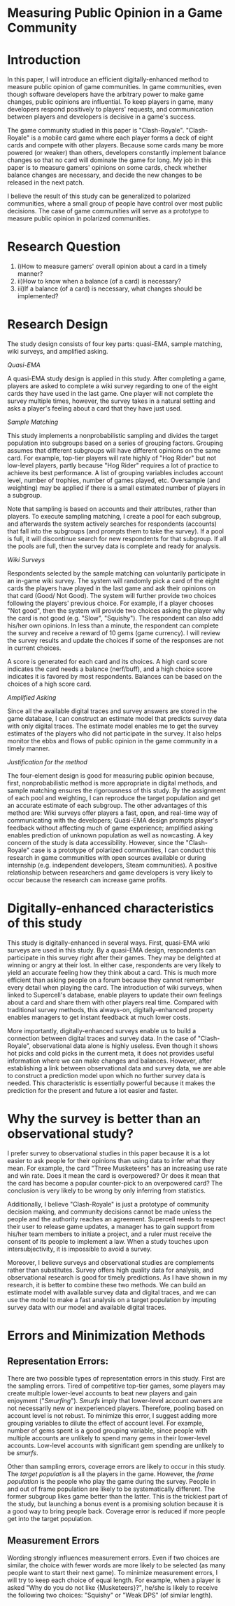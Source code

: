 Measuring Public Opinion in a Game Community
============================================

Introduction
============

In this paper, I will introduce an efficient digitally-enhanced method
to measure public opinion of game communities. In game communities, even
though software developers have the arbitrary power to make game
changes, public opinions are influential. To keep players in game, many
developers respond positively to players' requests, and communication
between players and developers is decisive in a game's success.

The game community studied in this paper is "Clash-Royale".
"Clash-Royale" is a mobile card game where each player forms a deck of
eight cards and compete with other players. Because some cards many be
more powered (or weaker) than others, developers constantly implement
balance changes so that no card will dominate the game for long. My job
in this paper is to measure gamers' opinions on some cards, check
whether balance changes are necessary, and decide the new changes to be
released in the next patch.

I believe the result of this study can be generalized to polarized
communities, where a small group of people have control over most public
decisions. The case of game communities will serve as a prototype to
measure public opinion in polarized communities.

Research Question
=================

1.  i)How to measure gamers' overall opinion about a card in a timely
    manner?
2.  ii)How to know when a balance (of a card) is necessary?
3.  iii)If a balance (of a card) is necessary, what changes should be
    implemented?

Research Design
===============

The study design consists of four key parts: quasi-EMA, sample matching,
wiki surveys, and amplified asking.

*Quasi-EMA*

A quasi-EMA study design is applied in this study. After completing a
game, players are asked to complete a wiki survey regarding to one of
the eight cards they have used in the last game. One player will not
complete the survey multiple times, however, the survey takes in a
natural setting and asks a player's feeling about a card that they have
just used.

*Sample Matching*

This study implements a nonprobabilistic sampling and divides the target
population into subgroups based on a series of grouping factors.
Grouping assumes that different subgroups will have different opinions
on the same card. For example, top-tier players will rate highly of "Hog
Rider" but not low-level players, partly because "Hog Rider" requires a
lot of practice to achieve its best performance. A list of grouping
variables includes account level, number of trophies, number of games
played, etc. Oversample (and weighting) may be applied if there is a
small estimated number of players in a subgroup.

Note that sampling is based on accounts and their attributes, rather
than players. To execute sampling matching, I create a pool for each
subgroup, and afterwards the system actively searches for respondents
(accounts) that fall into the subgroups (and prompts them to take the
survey). If a pool is full, it will discontinue search for new
respondents for that subgroup. If all the pools are full, then the
survey data is complete and ready for analysis.

*Wiki Surveys*

Respondents selected by the sample matching can voluntarily participate
in an in-game wiki survey. The system will randomly pick a card of the
eight cards the players have played in the last game and ask their
opinions on that card (Good/ Not Good). The system will further provide
two choices following the players' previous choice. For example, if a
player chooses "Not good", then the system will provide two choices
asking the player why the card is not good (e.g. "Slow", "Squishy"). The
respondent can also add his/her own opinions. In less than a minute, the
respondent can complete the survey and receive a reward of 10 gems (game
currency). I will review the survey results and update the choices if
some of the responses are not in current choices.

A score is generated for each card and its choices. A high card score
indicates the card needs a balance (nerf/buff), and a high choice score
indicates it is favored by most respondents. Balances can be based on
the choices of a high score card.

*Amplified Asking*

Since all the available digital traces and survey answers are stored in
the game database, I can construct an estimate model that predicts
survey data with only digital traces. The estimate model enables me to
get the survey estimates of the players who did not participate in the
survey. It also helps monitor the ebbs and flows of public opinion in
the game community in a timely manner.

*Justification for the method*

The four-element design is good for measuring public opinion because,
first, nonprobabilistic method is more appropriate in digital methods,
and sample matching ensures the rigorousness of this study. By the
assignment of each pool and weighting, I can reproduce the target
population and get an accurate estimate of each subgroup. The other
advantages of this method are: Wiki surveys offer players a fast, open,
and real-time way of communicating with the developers; Quasi-EMA design
prompts player's feedback without affecting much of game experience;
amplified asking enables prediction of unknown population as well as
nowcasting. A key concern of the study is data accessibility. However,
since the "Clash-Royale" case is a prototype of polarized communities, I
can conduct this research in game communities with open sources
available or during internship (e.g. independent developers, Steam
communities). A positive relationship between researchers and game
developers is very likely to occur because the research can increase
game profits.

Digitally-enhanced characteristics of this study
================================================

This study is digitally-enhanced in several ways. First, quasi-EMA wiki
surveys are used in this study. By a quasi-EMA design, respondents can
participate in this survey right after their games. They may be
delighted at winning or angry at their lost. In either case, respondents
are very likely to yield an accurate feeling how they think about a
card. This is much more efficient than asking people on a forum because
they cannot remember every detail when playing the card. The
introduction of wiki surveys, when linked to Supercell's database,
enable players to update their own feelings about a card and share them
with other players real time. Compared with traditional survey methods,
this always-on, digitally-enhanced property enables managers to get
instant feedback at much lower costs.

More importantly, digitally-enhanced surveys enable us to build a
connection between digital traces and survey data. In the case of
"Clash-Royale", observational data alone is highly useless. Even though
it shows hot picks and cold picks in the current meta, it does not
provides useful information where we can make changes and balances.
However, after establishing a link between observational data and survey
data, we are able to construct a prediction model upon which no further
survey data is needed. This characteristic is essentially powerful
because it makes the prediction for the present and future a lot easier
and faster.

Why the survey is better than an observational study?
=====================================================

I prefer survey to observational studies in this paper because it is a
lot easier to ask people for their opinions than using data to infer
what they mean. For example, the card "Three Musketeers" has an
increasing use rate and win rate. Does it mean the card is overpowered?
Or does it mean that the card has become a popular counter-pick to an
overpowered card? The conclusion is very likely to be wrong by only
inferring from statistics.

Additionally, I believe "Clash-Royale" is just a prototype of community
decision making, and community decisions cannot be made unless the
people and the authority reaches an agreement. Supercell needs to
respect their user to release game updates, a manager has to gain
support from his/her team members to initiate a project, and a ruler
must receive the consent of its people to implement a law. When a study
touches upon intersubjectivity, it is impossible to avoid a survey.

Moreover, I believe surveys and observational studies are complements
rather than substitutes. Survey offers high quality data for analysis,
and observational research is good for timely predictions. As I have
shown in my research, it is better to combine these two methods. We can
build an estimate model with available survey data and digital traces,
and we can use the model to make a fast analysis on a target population
by imputing survey data with our model and available digital traces.

Errors and Minimization Methods
===============================

Representation Errors:
----------------------

There are two possible types of representation errors in this study.
First are the sampling errors. Tired of competitive top-tier games, some
players may create multiple lower-level accounts to beat new players and
gain enjoyment ("*Smurfing*"). *Smurfs* imply that lower-level account
owners are not necessarily new or inexperienced players. Therefore,
pooling based on account level is not robust. To minimize this error, I
suggest adding more grouping variables to dilute the effect of account
level. For example, number of gems spent is a good grouping variable,
since people with multiple accounts are unlikely to spend many gems in
their lower-level accounts. Low-level accounts with significant gem
spending are unlikely to be *smurfs*.

Other than sampling errors, coverage errors are likely to occur in this
study. The *target population* is all the players in the game. However,
the *frame population* is the people who play the game during the
survey. People in and out of frame population are likely to be
systematically different. The former subgroup likes game better than the
latter. This is the trickiest part of the study, but launching a bonus
event is a promising solution because it is a good way to bring people
back. Coverage error is reduced if more people get into the target
population.

Measurement Errors
------------------

Wording strongly influences measurement errors. Even if two choices are
similar, the choice with fewer words are more likely to be selected (as
many people want to start their next game). To minimize measurement
errors, I will try to keep each choice of equal length. For example,
when a player is asked "Why do you do not like {Musketeers}?", he/she is
likely to receive the following two choices: "Squishy" or "Weak DPS" (of
similar length).
